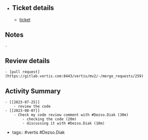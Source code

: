 - ## Ticket details
	- [ticket](https://gitlab.vertis.com:8443/vertis/mv2/-/issues/6162)
## Notes
	-
## Review details
	- [pull request](https://gitlab.vertis.com:8443/vertis/mv2/-/merge_requests/259)
## Activity Summary
	- [[2023-07-25]]
		- review the code
	- [[2023-08-07]]
		- Check my code review comment with #Dezso.Diak (30m)
			- checking the code (20m)
			- discussing it with #Dezso.Diak (10m)
- tags:: #vertis #Dezso.Diak